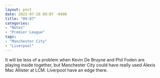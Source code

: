 ```yaml
---
layout: post
date: 2023-07-26 09:07 -0400
title: "09:07"
categories:
- "Notes"
- "Premier League"
tags:
- "Manchester City"
- "Liverpool"
---
```


It will be less of a problem when Kevin De Bruyne and Phil Foden are playing inside together, but Manchester City could have really used Alexis Mac Allister at LCM. Liverpool have an edge there.
